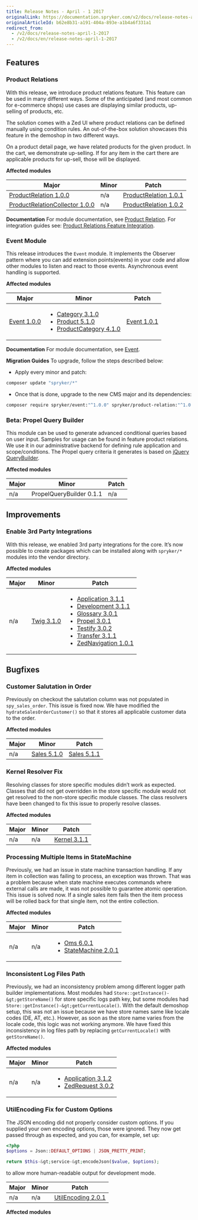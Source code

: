 ```yaml
---
title: Release Notes - April - 1 2017
originalLink: https://documentation.spryker.com/v2/docs/release-notes-april-1-2017
originalArticleId: b62e8b31-a191-404a-893e-a1b4a6f331a1
redirect_from:
  - /v2/docs/release-notes-april-1-2017
  - /v2/docs/en/release-notes-april-1-2017
---
```


<!--
used to be: http://spryker.github.io/release/2017/april-1/
-->

## Features
### Product Relations
With this release, we introduce product relations feature. This feature can be used in many different ways. Some of the anticipated (and most common for e-commerce shops) use cases are displaying similar products, up-selling of products, etc.

The solution comes with a Zed UI where product relations can be defined manually using condition rules. An out-of-the-box solution showcases this feature in the demoshop in two different ways.

On a product detail page, we have related products for the given product. In the cart, we demonstrate up-selling. If for any item in the cart there are applicable products for up-sell, those will be displayed.

**Affected modules**


| Major | Minor | Patch |
| --- | --- | --- |
| [ProductRelation 1.0.0](https://github.com/spryker/product-relation/releases/tag/1.0.0) | n/a | [ProductRelation 1.0.1](https://github.com/spryker/ProductRelation/releases/tag/1.0.1)|
| [ProductRelationCollector 1.0.0](https://github.com/spryker/product-relation-collector/releases/tag/1.0.0) | n/a | [ProductRelation 1.0.2](https://github.com/spryker/product-relation/releases/tag/1.0.2) |

**Documentation**
For module documentation, see [Product Relation](https://documentation.spryker.com/v2/docs/product-relations-1). For integration guides see: [Product Relations Feature Integration](/docs/scos/dev/migration-and-integration/201903.0/feature-integration-guides/product-relation-integration.html).

### Event Module
This release introduces the `Event` module. It implements the Observer pattern where you can add extension points(events) in your code and allow other modules to listen and react to those events. Asynchronous event handling is supported.

**Affected modules**

| Major | Minor | Patch |
| --- | --- | --- |
| [Event 1.0.0](https://github.com/spryker/Event/releases/tag/1.0.0) | <ul><li>[Category 3.1.0](https://github.com/spryker/Category/releases/tag/3.1.0)</li><li>[Product 5.1.0](https://github.com/spryker/Product/releases/tag/5.1.0)</li><li> [ProductCategory 4.1.0](https://github.com/spryker/product-category/releases/tag/4.1.0)</li></ul> | [Event 1.0.1](https://github.com/spryker/Event/releases/tag/1.0.1) |

**Documentation**
For module documentation, see [Event](/docs/scos/dev/developer-guides/201903.0/development-guide/back-end/data-manipulation/data-publishing/event/event.html).

**Migration Guides**
To upgrade, follow the steps described below:

* Apply every minor and patch:

```bash
composer update "spryker/*"
```
* Once that is done, upgrade to the new CMS major and its dependencies:

```bash
composer require spryker/event:"^1.0.0" spryker/product-relation:"^1.0.0" spryker/product-relation-collector:"^1.0.0"
```

### Beta: Propel Query Builder
This module can be used to generate advanced conditional queries based on user input. Samples for usage can be found in feature product relations. We use it in our administrative backend for defining rule application and scope/conditions. The Propel query criteria it generates is based on [jQuery QueryBuilder](http://querybuilder.js.org/).

**Affected modules**

| Major | Minor | Patch |
| --- | --- | --- |
| n/a | PropelQueryBuilder 0.1.1 | n/a |

## Improvements
### Enable 3rd Party Integrations
With this release, we enabled 3rd party integrations for the core. It’s now possible to create packages which can be installed along with `spryker/*` modules into the vendor directory.

**Affected modules**

| Major | Minor | Patch |
| --- | --- | --- |
| n/a |[Twig 3.1.0](https://github.com/spryker/Twig/releases/tag/3.1.0)  | <ul><li>[Application 3.1.1](https://github.com/spryker/Application/releases/tag/3.1.1)</li><li>[Development 3.1.1](https://github.com/spryker/Development/releases/tag/3.1.1)</li><li>[Glossary 3.0.1](https://github.com/spryker/Glossary/releases/tag/3.0.1)</li><li>[Propel 3.0.1](https://github.com/spryker/Propel/releases/tag/3.0.1)</li><li>[Testify 3.0.2](https://github.com/spryker/Testify/releases/tag/3.0.2)</li><li>[Transfer 3.1.1](https://github.com/spryker/Transfer/releases/tag/3.1.1)</li><li>[ZedNavigation 1.0.1](https://github.com/spryker/zed-navigation/releases/tag/1.0.1)</li></ul> |

## Bugfixes
### Customer Salutation in Order
Previously on checkout the salutation column was not populated in   `spy_sales_order`. This issue is fixed now. We have modified the `hydrateSalesOrderCustomer()` so that it stores all applicable customer data to the order.

**Affected modules**

| Major | Minor | Patch |
| --- | --- | --- |
| n/a | [Sales 5.1.0](https://github.com/spryker/Sales/releases/tag/5.1.0) |[Sales 5.1.1](https://github.com/spryker/Sales/releases/tag/5.1.1)  |

### Kernel Resolver Fix
Resolving classes for store specific modules didn’t work as expected. Classes that did not get overridden in the store specific module would not get resolved to the non-store specific module classes. The class resolvers have been changed to fix this issue to properly resolve classes.

**Affected modules**

| Major | Minor | Patch |
| --- | --- | --- |
| n/a | n/a | [Kernel 3.1.1](https://github.com/spryker/Kernel/releases/tag/3.1.1) |

### Processing Multiple Items in StateMachine
Previously, we had an issue in state machine transaction handling. If any item in collection was failing to process, an exception was thrown. That was a problem because when state machine executes commands where external calls are made, it was not possible to guarantee atomic operation. This issue is solved now. If a single sales item fails then the item process will be rolled back for that single item, not the entire collection.

**Affected modules**

| Major | Minor | Patch |
| --- | --- | --- |
|n/a  | n/a | <ul><li>[Oms 6.0.1](https://github.com/spryker/Oms/releases/tag/6.0.1)</li><li>[StateMachine 2.0.1](https://github.com/spryker/state-machine/releases/tag/2.0.1)</li></ul> |

### Inconsistent Log Files Path
Previously, we had an inconsistency problem among different logger path builder implementations. Most modules had `Store::getInstance()-&gt;getStoreName()` for store specific logs path key, but some modules had `Store::getInstance()-&gt;getCurrentLocale()`. With the default demoshop setup, this was not an issue because we have store names same like locale codes (DE, AT, etc.). However, as soon as the store name varies from the locale code, this logic was not working anymore. We have fixed this inconsistency in log files path by replacing `getCurrentLocale()` with `getStoreName()`.

**Affected modules**

| Major | Minor | Patch |
| --- | --- | --- |
| n/a | n/a | <ul><li>[Application 3.1.2](https://github.com/spryker/Application/releases/tag/3.1.2)</li><li>[ZedRequest 3.0.2](https://github.com/spryker/ZedRequest/releases/tag/3.0.2)</li></ul> |

### UtilEncoding Fix for Custom Options
The JSON encoding did not properly consider custom options. If you supplied your own encoding options, those were ignored. They now get passed through as expected, and you can, for example, set up:

```php
<?php
$options = Json::DEFAULT_OPTIONS | JSON_PRETTY_PRINT;

return $this-&gt;service-&gt;encodeJson($value, $options);
```
to allow more human-readable output for development mode.

| Major | Minor | Patch |
| --- | --- | --- |
|  n/a| n/a | [UtilEncoding 2.0.1](https://github.com/spryker/util-encoding/releases/tag/2.0.1) |
**Affected modules**


